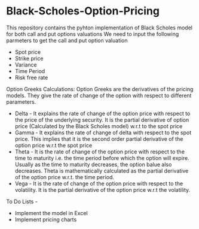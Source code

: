 # Black-Scholes-Option-Pricing
This repository contains the pyhton implementation of Black Scholes model for both call and put options valuations
We need to input the following parmeters to get the call and put option valuation
* Spot price
* Strike price 
* Variance 
* Time Period 
* Risk free rate 

Option Greeks Calculations: 
Option Greeks are the derivatives of the pricing models. They give the rate of change of the option with respect to different parameters.
* Delta - It explains the rate of change of the option price with respect to the price of the underlying       security. It is the partial derivative of option price (Calculated by the Black Scholes model) w.r.t to the spot price
* Gamma - It explains the rate of change of delta with respect to the spot price. This implies that it is the second order partial derivative of the option price w.r.t the spot price
* Theta - It is the rate of change of the option price with respect to the time to maturity i.e. the time period before which the option will expire. Usually as the time to maturity decreases, the option balue also decreases. Theta is mathematically calculated as the partial derivative of the option price w.r.t. the time period.  
* Vega - It is the rate of change of the option price with respect to the volatility. It is the partial  derivative of the option price w.r.t the volatility. 

To Do Lists - 
* Implement the model in Excel
* Implement pricing charts
